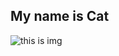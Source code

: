## My name is Cat
![this is img](https://c.pxhere.com/photos/9a/56/kitten_cat_feline_yellow_red_portrait_watching_pet-1338723.jpg!s1)
